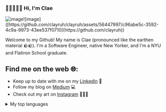 ### 👋🏻🧑🏻‍💻 Hi, I'm Clae 
![image]([https://github.com/clayruh/clayruh/assets/56447997/bc8abf45-9980-42cb-9e87-56b697583a13](https://www.linkedin.com/in/clae-lu/))![image]([https://github.com/clayruh/clayruh/assets/56447997/c96abe5c-3592-4c9a-9973-43ee537f0710](https://github.com/clayruh))


Welcome to my Github! My name is Clae (pronounced like the earthen material 🪨🪨). I'm a Software Engineer, native New Yorker, and I'm a NYU and Flatiron School graduate.

## Find me on the web 🌐:
* Keep up to date with me on my [LinkedIn](https://www.linkedin.com/in/clae-lu/) 🤝
* Follow my blog on [Medium](https://medium.com/@kurararu) 💻
* Check out my art on [Instagram](https://instagram.com/clae.creates) 🧑🏻‍🎨

<details>
<summary>My top languages</summary>
  
| Rank | Languages |
|-----:|-----------|
|     1| Python    |
|     2| JavaScript|
|     3| SQL       |

</details>

<!--
**clayruh/clayruh** is a ✨ _special_ ✨ repository because its `README.md` (this file) appears on your GitHub profile.

Here are some ideas to get you started:

- 🔭 I’m currently working on ...
- 🌱 I’m currently learning ...
- 👯 I’m looking to collaborate on ...
- 🤔 I’m looking for help with ...
- 💬 Ask me about ...
- 📫 How to reach me: ...
- 😄 Pronouns: ...
- ⚡ Fun fact: ...
-->
